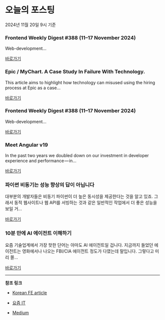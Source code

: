 # 오늘의 포스팅 
2024년 11월 20일 9시 기준 

### Frontend Weekly Digest #388 (11–17 November 2024) 

 Web-development... 

 [바로가기](https://medium.com/m/signin?actionUrl=https%3A%2F%2Fmedium.com%2F_%2Fbookmark%2Fp%2F5bd7bf6e5609&operation=register&redirect=https%3A%2F%2Ffrontender-ua.medium.com%2Ffrontend-weekly-digest-388-11-17-november-2024-5bd7bf6e5609&source=---recommended_stories---front_end_development---0-84----------------bookmark_preview----aa675a3d_e6e8_4422_a15b_12d30121e2e4-------) 

### Epic / MyChart. A Case Study In Failure With Technology. 

 This article aims to highlight how technology can misused using the hiring process at Epic as a case... 

 [바로가기](https://medium.com/m/signin?actionUrl=https%3A%2F%2Fmedium.com%2F_%2Fbookmark%2Fp%2F95d15005985d&operation=register&redirect=https%3A%2F%2Fronnievsmith.medium.com%2Fepic-mychart-a-case-study-in-failure-with-technology-95d15005985d&source=---recommended_stories---react---0-84----------------bookmark_preview----6627d3ec_c992_4792_8813_846b3553739f-------) 

### Frontend Weekly Digest #388 (11–17 November 2024) 

 Web-development... 

 [바로가기](https://medium.com/m/signin?actionUrl=https%3A%2F%2Fmedium.com%2F_%2Fbookmark%2Fp%2F5bd7bf6e5609&operation=register&redirect=https%3A%2F%2Ffrontender-ua.medium.com%2Ffrontend-weekly-digest-388-11-17-november-2024-5bd7bf6e5609&source=---recommended_stories---javascript---0-84----------------bookmark_preview----a4322f19_e1e7_476c_8d1a_27aec3e77585-------) 

### Meet Angular v19 

 In the past two years we doubled down on our investment in developer experience and performance — in... 

 [바로가기](https://medium.com/m/signin?actionUrl=https%3A%2F%2Fmedium.com%2F_%2Fbookmark%2Fp%2F7b29dfd05b84&operation=register&redirect=https%3A%2F%2Fblog.angular.dev%2Fmeet-angular-v19-7b29dfd05b84&source=---recommended_stories---typescript---0-84----------------bookmark_preview----b5cf5395_0a21_4327_9c75_209693c1b43b-------) 

### 파이썬 비동기는 성능 향상의 답이 아닙니다 

 대부분의 개발자들은 비동기 파이썬이 더 높은 동시성을 제공한다는 것을 알고 있죠. 그래서 동적 웹사이트나 웹 API를 서빙하는 것과 같은 일반적인 작업에서 더 좋은 성능을 보일 거... 

 [바로가기](https://yozm.wishket.com/magazine/detail/2853/) 

### 10분 만에 AI 에이전트 이해하기 

 요즘 기술업계에서 가장 핫한 단어는 아마도 AI 에이전트일 겁니다. 지금까지 들었던 에이전트는 영화에서나 나오는 FBI/CIA 에이전트 정도가 다였는데 말입니다. 그렇다고 미리 쫄... 

 [바로가기](https://yozm.wishket.com/magazine/detail/2849/) 

---

**참조 링크**

- [Korean FE article](https://kofearticle.substack.com) 

- [요즘 IT](https://yozm.wishket.com/magazine) 

- [Medium](https://medium.com) 

